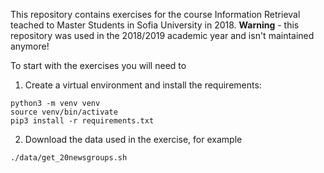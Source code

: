This repository contains exercises for the course Information Retrieval teached to Master Students in Sofia University in 2018.
**Warning** - this repository was used in the 2018/2019 academic year and isn't maintained anymore!

To start with the exercises you will need to

1. Create a virtual environment and install the requirements:
```
python3 -m venv venv
source venv/bin/activate
pip3 install -r requirements.txt
```
2. Download the data used in the exercise, for example
```
./data/get_20newsgroups.sh
```
